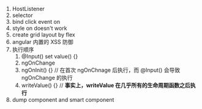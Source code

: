 1. HostListener
2. <ng-content></ng-content> selector
3. bind click event on <ng-content></ng-content>
4. style on <custom-component-label></custom-component-label> doesn't work
5. create grid layout by flex
6. angular 内置的 XSS 防御
7. 执行顺序
   1. @Input() set value() {}   
   2. ngOnChange
   3. ngOnInit() {}               // 在首次 ngOnChnage 后执行，而 @Input() 会导致 ngOnChange 的执行
   4. writeValue() {}             // **事实上，writeValue 在几乎所有的生命周期函数之后执行**
8. dump component and smart component